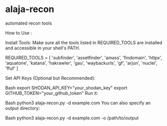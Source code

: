 # alaja-recon
automated recon tools

How to Use :


Install Tools: Make sure all the tools listed in REQUIRED_TOOLS are installed and accessible in your shell's PATH.


REQUIRED_TOOLS = [
    'subfinder', 'assetfinder', 'amass', 'findomain', 'httpx', 'aquatone',
    'katana', 'hakrawler', 'gau', 'waybackurls', 'gf', 'arjun', 'nuclei', 'ffuf'
]


Set API Keys (Optional but Recommended):

Bash
export SHODAN_API_KEY="your_shodan_key"
export GITHUB_TOKEN="your_github_token"
Run it:

Bash
python3 alaja-recon.py -d example.com 
You can also specify an output directory:

Bash
python3 alaja-recon.py -d example.com -o /path/to/output
